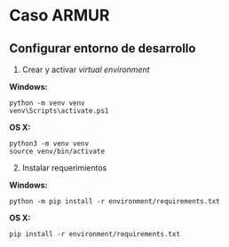 # Caso ARMUR

## Configurar entorno de desarrollo

1. Crear y activar *virtual environment*
   
  **Windows:**

  ```{bash}
  python -m venv venv
  venv\Scripts\activate.ps1
  ```

  **OS X:**

  ```{bash}
  python3 -m venv venv
  source venv/bin/activate
  ```

2. Instalar requerimientos

  **Windows:**

  ```{bash}
  python -m pip install -r environment/requirements.txt
  ```

  **OS X:**

  ```{bash}
  pip install -r environment/requirements.txt
  ```
